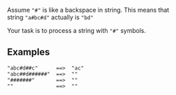 Assume `"#"` is like a backspace in string. This means that string `"a#bc#d"` actually is `"bd"`

Your task is to process a string with `"#"` symbols.

Examples
--------

```
"abc#d##c"      ==>  "ac"
"abc##d######"  ==>  ""
"#######"       ==>  ""
""              ==>  ""

```